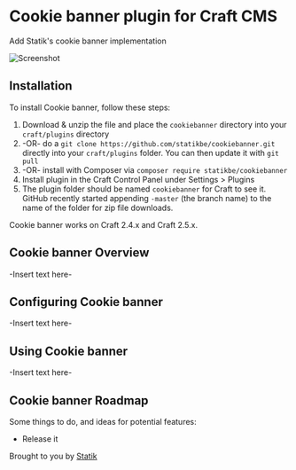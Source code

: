 # Cookie banner plugin for Craft CMS

Add Statik&#39;s cookie banner implementation

![Screenshot](resources/screenshots/plugin_logo.png)

## Installation

To install Cookie banner, follow these steps:

1. Download & unzip the file and place the `cookiebanner` directory into your `craft/plugins` directory
2.  -OR- do a `git clone https://github.com/statikbe/cookiebanner.git` directly into your `craft/plugins` folder.  You can then update it with `git pull`
3.  -OR- install with Composer via `composer require statikbe/cookiebanner`
4. Install plugin in the Craft Control Panel under Settings > Plugins
5. The plugin folder should be named `cookiebanner` for Craft to see it.  GitHub recently started appending `-master` (the branch name) to the name of the folder for zip file downloads.

Cookie banner works on Craft 2.4.x and Craft 2.5.x.

## Cookie banner Overview

-Insert text here-

## Configuring Cookie banner

-Insert text here-

## Using Cookie banner

-Insert text here-

## Cookie banner Roadmap

Some things to do, and ideas for potential features:

* Release it

Brought to you by [Statik](https://www.statik.be)
